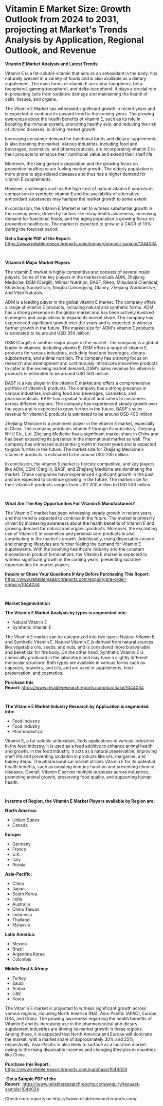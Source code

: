 <p><h1>Vitamin E Market Size: Growth Outlook from 2024 to 2031, projecting at Market's Trends Analysis by Application, Regional Outlook, and Revenue</h1></p><p><strong>Vitamin E Market Analysis and Latest Trends</strong></p>
<p><p>Vitamin E is a fat-soluble vitamin that acts as an antioxidant in the body. It is naturally present in a variety of foods and is also available as a dietary supplement. The main forms of vitamin E are alpha-tocopherol, beta-tocopherol, gamma-tocopherol, and delta-tocopherol. It plays a crucial role in protecting cells from oxidative damage and maintaining the health of cells, tissues, and organs.</p><p>The Vitamin E Market has witnessed significant growth in recent years and is expected to continue its upward trend in the coming years. The growing awareness about the health benefits of vitamin E, such as its role in boosting the immune system, promoting healthy skin, and reducing the risk of chronic diseases, is driving market growth.</p><p>Increasing consumer demand for functional foods and dietary supplements is also boosting the market. Various industries, including food and beverages, cosmetics, and pharmaceuticals, are incorporating vitamin E in their products to enhance their nutritional value and extend their shelf life.</p><p>Moreover, the rising geriatric population and the growing focus on preventive healthcare are fueling market growth. The elderly population is more prone to age-related diseases and thus has a higher demand for vitamin E supplements.</p><p>However, challenges such as the high cost of natural vitamin E sources in comparison to synthetic vitamin E and the availability of alternative antioxidant substances may hamper the market growth to some extent.</p><p>In conclusion, the Vitamin E Market is set to witness substantial growth in the coming years, driven by factors like rising health awareness, increasing demand for functional foods, and the aging population's growing focus on preventive healthcare. The market is expected to grow at a CAGR of 10% during the forecast period.</p></p>
<p><strong>Get a Sample PDF of the Report:&nbsp;</strong> <a href="https://www.reliableresearchreports.com/enquiry/request-sample/1044034">https://www.reliableresearchreports.com/enquiry/request-sample/1044034</a></p>
<p>&nbsp;</p>
<p><strong>Vitamin E Major Market Players</strong></p>
<p><p>The vitamin E market is highly competitive and consists of several major players. Some of the key players in the market include ADM, Zhejiang Medicine, DSM (Cargill), Wilmar Nutrition, BASF, Riken, Mitsubishi Chemical, Shandong SunnyGrain, Ningbo Dahongying, Glanny, Zhejiang Worldbestve, and Vitae Naturals.</p><p>ADM is a leading player in the global vitamin E market. The company offers a range of vitamin E products, including natural and synthetic forms. ADM has a strong presence in the global market and has been actively involved in mergers and acquisitions to expand its market share. The company has experienced significant growth over the years and is expected to witness further growth in the future. The market size for ADM's vitamin E products is estimated to be around USD 350 million.</p><p>DSM (Cargill) is another major player in the market. The company is a global leader in vitamins, including vitamin E. DSM offers a range of vitamin E products for various industries, including food and beverages, dietary supplements, and animal nutrition. The company has a strong focus on research and development and continuously introduces innovative products to cater to the evolving market demand. DSM's sales revenue for vitamin E products is estimated to be around USD 500 million.</p><p>BASF is a key player in the vitamin E market and offers a comprehensive portfolio of vitamin E products. The company has a strong presence in various industries, including food and beverages, cosmetics, and pharmaceuticals. BASF has a global footprint and caters to customers across different regions. The company has experienced steady growth over the years and is expected to grow further in the future. BASF's sales revenue for vitamin E products is estimated to be around USD 400 million.</p><p>Zhejiang Medicine is a prominent player in the vitamin E market, especially in China. The company produces vitamin E through its subsidiary, Zhejiang NHU Co., Ltd. Zhejiang Medicine has a significant market share in China and has been expanding its presence in the international market as well. The company has witnessed substantial growth in recent years and is expected to grow further in the future. The market size for Zhejiang Medicine's vitamin E products is estimated to be around USD 200 million.</p><p>In conclusion, the vitamin E market is fiercely competitive, and key players like ADM, DSM (Cargill), BASF, and Zhejiang Medicine are dominating the market. These companies have experienced significant growth in the past and are expected to continue growing in the future. The market size for their vitamin E products ranges from USD 200 million to USD 500 million.</p></p>
<p>&nbsp;</p>
<p><strong>What Are The Key Opportunities For Vitamin E Manufacturers?</strong></p>
<p><p>The Vitamin E market has been witnessing steady growth in recent years, and this trend is expected to continue in the future. The market is primarily driven by increasing awareness about the health benefits of Vitamin E and growing demand for natural and organic products. Moreover, the escalating use of Vitamin E in cosmetics and personal care products is also contributing to the market's growth. Additionally, rising disposable income and changing lifestyles are further fueling the demand for Vitamin E supplements. With the booming healthcare industry and the constant innovation in product formulations, the Vitamin E market is expected to witness significant growth in the coming years, presenting lucrative opportunities for market players.</p></p>
<p><strong>Inquire or Share Your Questions If Any Before Purchasing This Report:</strong> <a href="https://www.reliableresearchreports.com/enquiry/pre-order-enquiry/1044034">https://www.reliableresearchreports.com/enquiry/pre-order-enquiry/1044034</a></p>
<p>&nbsp;</p>
<p><strong>Market Segmentation</strong></p>
<p><strong>The Vitamin E Market Analysis by types is segmented into:</strong></p>
<p><ul><li>Natural Vitamin E</li><li>Synthetic Vitamin E</li></ul></p>
<p><p>The Vitamin E market can be categorized into two types: Natural Vitamin E and Synthetic Vitamin E. Natural Vitamin E is derived from natural sources like vegetable oils, seeds, and nuts, and is considered more bioavailable and beneficial for the body. On the other hand, Synthetic Vitamin E is chemically produced in the laboratory and may have a slightly different molecular structure. Both types are available in various forms such as capsules, powders, and oils, and are used in supplements, food preservation, and cosmetics.</p></p>
<p><strong>Purchase this Report:&nbsp;</strong><a href="https://www.reliableresearchreports.com/purchase/1044034">https://www.reliableresearchreports.com/purchase/1044034</a></p>
<p>&nbsp;</p>
<p><strong>The Vitamin E Market Industry Research by Application is segmented into:</strong></p>
<p><ul><li>Feed Industry</li><li>Food Industry</li><li>Pharmaceutical</li></ul></p>
<p><p>Vitamin E, a fat-soluble antioxidant, finds applications in various industries. In the feed industry, it is used as a feed additive to enhance animal health and growth. In the food industry, it acts as a natural preservative, improving shelf life and preventing oxidation in products like oils, margarine, and bakery items. The pharmaceutical market utilizes Vitamin E for its potential health benefits, such as boosting immune function and preventing chronic diseases. Overall, Vitamin E serves multiple purposes across industries, promoting animal growth, preserving food quality, and supporting human health.</p></p>
<p>&nbsp;</p>
<p><strong>In terms of Region, the Vitamin E Market Players available by Region are:</strong></p>
<p>
    <p> <strong> North America: </strong>
        <ul>
            <li>United States</li>
            <li>Canada</li>
        </ul>
        </p> 
    <p> <strong> Europe: </strong>
        <ul>
            <li>Germany</li>
            <li>France</li>
            <li>U.K.</li>
            <li>Italy</li>
            <li>Russia</li>
        </ul>
        </p> 
    <p> <strong> Asia-Pacific: </strong>
        <ul>
            <li>China</li>
            <li>Japan</li>
            <li>South Korea</li>
            <li>India</li>
            <li>Australia</li>
            <li>China Taiwan</li>
            <li>Indonesia</li>
            <li>Thailand</li>
            <li>Malaysia</li>
        </ul>
        </p> 
    <p> <strong> Latin America: </strong>
        <ul>
            <li>Mexico</li>
            <li>Brazil</li>
            <li>Argentina Korea</li>
            <li>Colombia</li>
        </ul>
        </p> 
    <p> <strong> Middle East & Africa: </strong>
        <ul>
            <li>Turkey</li>
            <li>Saudi</li>
            <li>Arabia</li>
            <li>UAE</li>
            <li>Korea</li>
        </ul>
    </p>
    </p>
<p><p>The Vitamin E market is projected to witness significant growth across various regions, including North America (NA), Asia-Pacific (APAC), Europe, USA, and China. The growing awareness regarding the health benefits of Vitamin E and its increasing use in the pharmaceutical and dietary supplement industries are driving its market growth in these regions. Among these, it is expected that North America and Europe will dominate the market, with a market share of approximately 30% and 25%, respectively. Asia-Pacific is also likely to surface as a lucrative market, owing to the rising disposable incomes and changing lifestyles in countries like China.</p></p>
<p><strong>Purchase this Report: </strong><a href="https://www.reliableresearchreports.com/purchase/1044034">https://www.reliableresearchreports.com/purchase/1044034</a></p>
<p>&nbsp;<strong>Get a Sample PDF of the Report:&nbsp;&nbsp;</strong><a href="https://www.reliableresearchreports.com/enquiry/request-sample/1044034">https://www.reliableresearchreports.com/enquiry/request-sample/1044034</a></p>
<p><strong></strong></p>
<p>Check more reports on https://www.reliableresearchreports.com/</p>